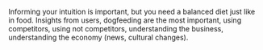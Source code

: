 Informing your intuition is important, but you need a balanced diet just like in food. Insights from users, dogfeeding are the most important, using competitors, using not competitors, understanding the business, understanding the economy (news, cultural changes).